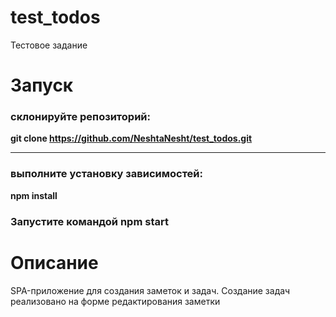 # test_todos
Тестовое задание

# Запуск
### склонируйте репозиторий:
**git clone https://github.com/NeshtaNesht/test_todos.git**
***
### выполните установку зависимостей: 
**npm install**
### Запустите командой npm start

# Описание
SPA-приложение для создания заметок и задач.
Создание задач реализовано на форме редактирования заметки
